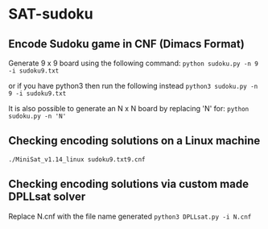 # SAT-sudoku

## Encode Sudoku game in CNF (Dimacs Format)
Generate 9 x 9 board using the following command:
`python sudoku.py -n 9 -i sudoku9.txt`

or if you have python3 then run the following instead
`python3 sudoku.py -n 9 -i sudoku9.txt`

It is also possible to generate an N x N board by replacing 'N' for:
`python sudoku.py -n 'N'`

## Checking encoding solutions on a Linux machine
`./MiniSat_v1.14_linux sudoku9.txt9.cnf`

## Checking encoding solutions via custom made DPLLsat solver
Replace N.cnf with the file name generated
`python3 DPLLsat.py -i N.cnf`
